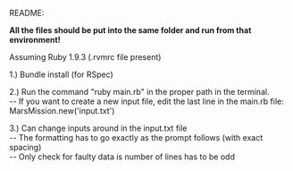 README:



**All the files should be put into the same folder and run from that environment!**

Assuming Ruby 1.9.3 (.rvmrc file present)

1.) Bundle install (for RSpec)

2.) Run the command "ruby main.rb" in the proper path in the terminal.<br />
	-- If you want to create a new input file, edit the last line in the main.rb file:
		MarsMission.new('input.txt')

3.) Can change inputs around in the input.txt file<br />
	-- The formatting has to go exactly as the prompt follows (with exact spacing)<br />
	-- Only check for faulty data is number of lines has to be odd




